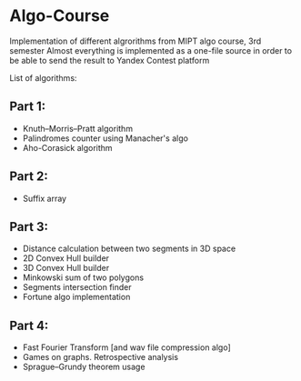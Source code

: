 # Algo-Course

Implementation of different algrorithms from MIPT algo course, 3rd semester
Almost everything is implemented as a one-file source in order to be able to 
send the result to Yandex Contest platform

List of algorithms:

## Part 1:
- Knuth–Morris–Pratt algorithm
- Palindromes counter using Manacher's algo
- Aho-Corasick algorithm

## Part 2:
- Suffix array

## Part 3:
- Distance calculation between two segments in 3D space
- 2D Convex Hull builder
- 3D Convex Hull builder
- Minkowski sum of two polygons
- Segments intersection finder
- Fortune algo implementation

## Part 4:
- Fast Fourier Transform [and wav file compression algo]
- Games on graphs. Retrospective analysis
- Sprague–Grundy theorem usage
